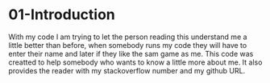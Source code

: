 # 01-Introduction

With my code I am trying to let the person reading this understand me a little better than before,
when somebody runs my code they will have to enter their name and later if they like the sam game as 
me. This code was creatted to help somebody who wants to know a little more about me. It also provides 
the reader with my stackoverflow number and my github URL.




